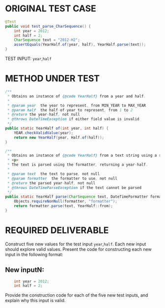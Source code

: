 # ORIGINAL TEST CASE
```java
@Test
public void test_parse_CharSequence() {
    int year = 2012;
    int half = 2;
    CharSequence text = "2012-H2";
    assertEquals(YearHalf.of(year, half), YearHalf.parse(text));
}

```
TEST INPUT: `year`,`half`


# METHOD UNDER TEST
```java
/**
 * Obtains an instance of {@code YearHalf} from a year and half.
 *
 * @param year  the year to represent, from MIN_YEAR to MAX_YEAR
 * @param half  the half-of-year to represent, from 1 to 2
 * @return the year-half, not null
 * @throws DateTimeException if either field value is invalid
 */
public static YearHalf of(int year, int half) {
    YEAR.checkValidValue(year);
    return new YearHalf(year, Half.of(half));
}

/**
 * Obtains an instance of {@code YearHalf} from a text string using a specific formatter.
 * <p>
 * The text is parsed using the formatter, returning a year-half.
 *
 * @param text  the text to parse, not null
 * @param formatter  the formatter to use, not null
 * @return the parsed year-half, not null
 * @throws DateTimeParseException if the text cannot be parsed
 */
public static YearHalf parse(CharSequence text, DateTimeFormatter formatter) {
    Objects.requireNonNull(formatter, "formatter");
    return formatter.parse(text, YearHalf::from);
}

```


# REQUIRED DELIVERABLE
Construct five new values for the test input `year`,`half`. Each new input should explore valid values. Present the code for constructing each new input in the following format:
## New inputN:
```java
    int year = 2012;
    int half = 2;
```

Provide the construction code for each of the five new test inputs, and explain why this input is valid. 
